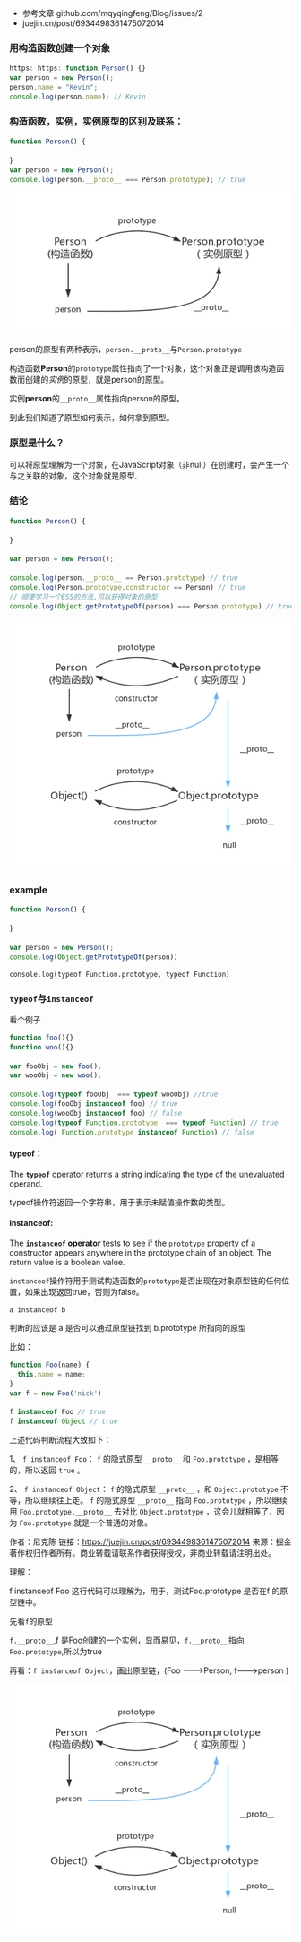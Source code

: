 - 参考文章 github.com/mqyqingfeng/Blog/issues/2
-  juejin.cn/post/6934498361475072014



### 用构造函数创建一个对象

```js
https: https: function Person() {}
var person = new Person();
person.name = "Kevin";
console.log(person.name); // Kevin
```





### 构造函数，实例，实例原型的区别及联系：

```js
function Person() {

}
var person = new Person();
console.log(person.__proto__ === Person.prototype); // true
```

![实例与实例原型的关系图](./images/prototype2.png)

person的原型有两种表示，`person.__proto__`与`Person.prototype`



构造函数**Person**的`prototype`属性指向了一个对象，这个对象正是调用该构造函数而创建的*实例*的原型，就是person的原型。

实例**person**的`__proto__`属性指向person的原型。



到此我们知道了原型如何表示，如何拿到原型。



### 原型是什么？

可以将原型理解为一个对象，在JavaScript对象（非null）在创建时，会产生一个与之关联的对象，这个对象就是原型.





### 结论

```js
function Person() {

}

var person = new Person();

console.log(person.__proto__ == Person.prototype) // true
console.log(Person.prototype.constructor == Person) // true
// 顺便学习一个ES5的方法,可以获得对象的原型
console.log(Object.getPrototypeOf(person) === Person.prototype) // true
```



![实例与实例原型的关系图](./images/prototype5.png)





### example

```js
function Person() {

}

var person = new Person();
console.log(Object.getPrototypeOf(person))


```

```
console.log(typeof Function.prototype, typeof Function)
```





### `typeof`与`instanceof`

看个例子

```js
function foo(){}
function woo(){}

var fooObj = new foo();
var wooObj = new woo();

console.log(typeof fooObj  === typeof wooObj) //true
console.log(fooObj instanceof foo) // true
console.log(wooObj instanceof foo) // false
console.log(typeof Function.prototype  === typeof Function) // true
console.log( Function.prototype instanceof Function) // false

```



#### typeof：

The **`typeof`** operator returns a string indicating the type of the unevaluated operand.

typeof操作符返回一个字符串，用于表示未赋值操作数的类型。



#### instanceof:

The **`instanceof` operator** tests to see if the `prototype` property of a constructor appears anywhere in the prototype chain of an object. The return value is a boolean value. 

`instanceof`操作符用于测试构造函数的`prototype`是否出现在对象原型链的任何位置，如果出现返回true，否则为false。



```
a instanceof b
```

判断的应该是 a 是否可以通过原型链找到 b.prototype 所指向的原型



比如：

```js
function Foo(name) {
  this.name = name;
}
var f = new Foo('nick')

f instanceof Foo // true
f instanceof Object // true

```

上述代码判断流程大致如下：

1、 `f instanceof Foo`： `f` 的隐式原型 `__proto__` 和 `Foo.prototype` ，是相等的，所以返回 `true` 。

2、 `f instanceof Object`： `f` 的隐式原型 `__proto__` ，和 `Object.prototype` 不等，所以继续往上走。 `f` 的隐式原型 `__proto__` 指向 `Foo.prototype` ，所以继续用 `Foo.prototype.__proto__` 去对比 `Object.prototype` ，这会儿就相等了，因为 `Foo.prototype` 就是一个普通的对象。

作者：尼克陈
链接：https://juejin.cn/post/6934498361475072014
来源：掘金
著作权归作者所有。商业转载请联系作者获得授权，非商业转载请注明出处。



理解：

f instanceof Foo 这行代码可以理解为，用于，测试Foo.prototype 是否在f 的原型链中。

先看`f`的原型

`f.__proto__`,f 是Foo创建的一个实例，显而易见，`f.__proto__`指向`Foo.prototype`,所以为true

 再看：`f instanceof Object`，画出原型链，(Foo --->Person,	f--->person )



![实例与实例原型的关系图](./images/prototype5.png)

